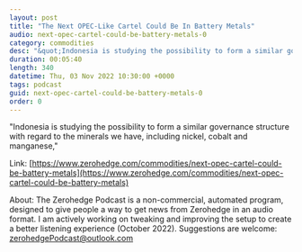 ```yaml
---
layout: post
title: "The Next OPEC-Like Cartel Could Be In Battery Metals"
audio: next-opec-cartel-could-be-battery-metals-0
category: commodities
desc: "&quot;Indonesia is studying the possibility to form a similar governance structure with regard to the minerals we have, including nickel, cobalt and manganese,&quot; "
duration: 00:05:40
length: 340
datetime: Thu, 03 Nov 2022 10:30:00 +0000
tags: podcast
guid: next-opec-cartel-could-be-battery-metals-0
order: 0
---
```

&quot;Indonesia is studying the possibility to form a similar governance structure with regard to the minerals we have, including nickel, cobalt and manganese,&quot; 

Link: [https://www.zerohedge.com/commodities/next-opec-cartel-could-be-battery-metals](https://www.zerohedge.com/commodities/next-opec-cartel-could-be-battery-metals)

About: The Zerohedge Podcast is a non-commercial, automated program, designed to give people a way to get news from Zerohedge in an audio format.  I am actively working on tweaking and improving the setup to create a better listening experience (October 2022).  Suggestions are welcome: [zerohedgePodcast@outlook.com](mailto:zerohedgePodcast@outlook.com)